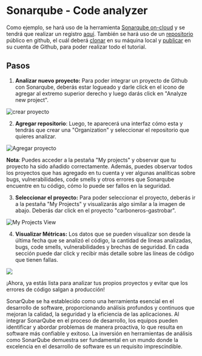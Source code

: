 # Sonarqube - Code analyzer

Como ejemplo, se hará uso de la herramienta [Sonarqube on-cloud](https://www.sonarsource.com/open-source-editions/) y se tendrá que realizar un registro [aquí](https://www.sonarsource.com/products/sonarcloud/signup/). También se hará uso de un [repositorio](https://github.com/sebaez11/carboneros-gastrobar) público en github, el cuál deberá [clonar](https://docs.github.com/es/repositories/creating-and-managing-repositories/cloning-a-repository) en su máquina local y [publicar](https://docs.github.com/es/get-started/quickstart/create-a-repo) en su cuenta de Github, para poder realizar todo el tutorial.

## Pasos

1. **Analizar nuevo proyecto:** Para poder integrar un proyecto de Github con Sonarqube, deberás estar logueado y darle click en el icono de agregar al extremo superior derecho y luego darás click en "Analyze new project".

![crear proyecto](https://lh3.googleusercontent.com/u/3/drive-viewer/AITFw-zJk_HcmI-GXHDs4hNCKDX5wyaO6t7KKWzlKNu6J4RUZiODZVjX71R-NoLmvOI9zjArHcZUW1c-2HbxFokHmQmowl3O_w=w1920-h937)

2. **Agregar repositorio**: Luego, te aparecerá una interfaz cómo esta y tendrás que crear una "Organization" y seleccionar el repositorio que quieres analizar.

![Agregar proyecto](https://lh3.googleusercontent.com/u/3/drive-viewer/AITFw-zypzdlvWNIVXvpPBsxrMFik7fXmHB0i0jx9QltbQ2HG4tzKT3KaiBAgB83q0CrhEcay40hz-BYMQ6kmVM9aUjrPxyLyw=w1920-h937)

**Nota**: Puedes acceder a la pestaña "My projects" y observar que tu proyecto ha sido añadido correctamente. Además, puedes observar todos los proyectos que has agregado en tu cuenta y ver algunas analíticas sobre bugs, vulnerabilidades, code smells y otros errores que Sonarqube encuentre en tu código, cómo lo puede ser fallos en la seguridad.

3. **Seleccionar el proyecto:** Para poder seleccionar el proyecto, deberás ir a la pestaña "My Projects" y visualizarás algo similar a la imagen de abajo. Deberás dar click en el proyecto "carboneros-gastrobar".

![My Projects View](https://lh3.googleusercontent.com/u/3/drive-viewer/AITFw-xIywi2R2KWfeeyXcFn-vWq4VlNmcu_weUzUn3O5uPhhFqE4gd37rxvzsSu96OhxdOz9M7OLiQKqfjplh6ZVMQk8_Lehg=w1920-h937)

4. **Visualizar Métricas:** Los datos que se pueden visualizar son desde la última fecha que se analizó el código, la cantidad de líneas analizadas, bugs, code smells, vulnerabilidades y brechas de seguridad. En cada sección puede dar click y recibir más detalle sobre las líneas de código que tienen fallas.

![](https://lh3.googleusercontent.com/u/3/drive-viewer/AITFw-xRVi6y3egvOw0xdOBESR-uoZ_BjHrojYmaMlleiqqlLvdMIdeeTTm4e8c6xms859N66PCA9RuOp1y_DtQfcRnjdOyEAw=w1920-h937)

¡Ahora, ya estás lista para analizar tus propios proyectos y evitar que los errores de código salgan a producción!

SonarQube se ha establecido como una herramienta esencial en el desarrollo de software, proporcionando análisis profundos y continuos que mejoran la calidad, la seguridad y la eficiencia de las aplicaciones. Al integrar SonarQube en el proceso de desarrollo, los equipos pueden identificar y abordar problemas de manera proactiva, lo que resulta en software más confiable y exitoso. La inversión en herramientas de análisis como SonarQube demuestra ser fundamental en un mundo donde la excelencia en el desarrollo de software es un requisito imprescindible.
